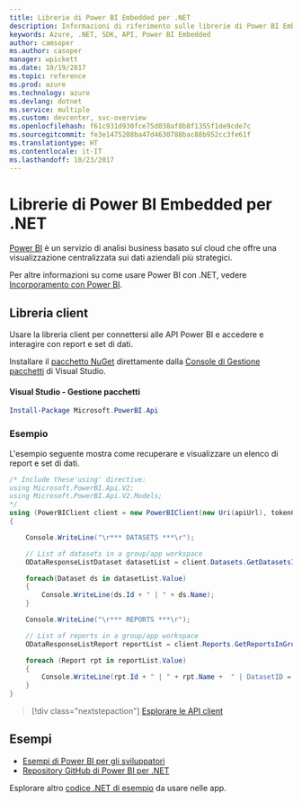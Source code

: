 ```yaml
---
title: Librerie di Power BI Embedded per .NET
description: Informazioni di riferimento sulle librerie di Power BI Embedded per .NET
keywords: Azure, .NET, SDK, API, Power BI Embedded
author: camsoper
ms.author: casoper
manager: wpickett
ms.date: 10/19/2017
ms.topic: reference
ms.prod: azure
ms.technology: azure
ms.devlang: dotnet
ms.service: multiple
ms.custom: devcenter, svc-overview
ms.openlocfilehash: f61c931d930fce75d038af8b8f1355f1de9cde7c
ms.sourcegitcommit: fe3e1475208ba47d4630788bac88b952cc3fe61f
ms.translationtype: HT
ms.contentlocale: it-IT
ms.lasthandoff: 10/23/2017
---
```

# <a name="power-bi-embedded-libraries-for-net"></a>Librerie di Power BI Embedded per .NET

[Power BI](https://powerbi.microsoft.com/) è un servizio di analisi business basato sul cloud che offre una visualizzazione centralizzata sui dati aziendali più strategici.

Per altre informazioni su come usare Power BI con .NET, vedere [Incorporamento con Power BI](https://powerbi.microsoft.com/en-us/documentation/powerbi-developer-embedding/).

## <a name="client-library"></a>Libreria client

Usare la libreria client per connettersi alle API Power BI e accedere e interagire con report e set di dati.

Installare il [pacchetto NuGet](https://www.nuget.org/packages/Microsoft.PowerBI.Api) direttamente dalla [Console di Gestione pacchetti][PackageManager] di Visual Studio.

#### <a name="visual-studio-package-manager"></a>Visual Studio - Gestione pacchetti

```powershell
Install-Package Microsoft.PowerBI.Api
```

### <a name="example"></a>Esempio

L'esempio seguente mostra come recuperare e visualizzare un elenco di report e set di dati.

```csharp
/* Include these'using' directive:
using Microsoft.PowerBI.Api.V2;
using Microsoft.PowerBI.Api.V2.Models;
*/
using (PowerBIClient client = new PowerBIClient(new Uri(apiUrl), tokenCredentials))
{

    Console.WriteLine("\r*** DATASETS ***\r");

    // List of datasets in a group/app workspace
    ODataResponseListDataset datasetList = client.Datasets.GetDatasetsInGroup(groupId);

    foreach(Dataset ds in datasetList.Value)
    {
        Console.WriteLine(ds.Id + " | " + ds.Name);
    }

    Console.WriteLine("\r*** REPORTS ***\r");

    // List of reports in a group/app workspace
    ODataResponseListReport reportList = client.Reports.GetReportsInGroup(groupId);

    foreach (Report rpt in reportList.Value)
    {
        Console.WriteLine(rpt.Id + " | " + rpt.Name +  " | DatasetID = " + rpt.DatasetId);
    }
}
```

> [!div class="nextstepaction"]
> [Esplorare le API client](https://powerbi.microsoft.com/documentation/powerbi-developer-rest-api-reference/)

## <a name="samples"></a>Esempi

* [Esempi di Power BI per gli sviluppatori](https://github.com/Microsoft/PowerBI-Developer-Samples)
* [Repository GitHub di Power BI per .NET](https://github.com/Microsoft/PowerBI-CSharp)

Esplorare altro [codice .NET di esempio](https://azure.microsoft.com/resources/samples/?platform=dotnet) da usare nelle app.

[PackageManager]: https://docs.microsoft.com/nuget/tools/package-manager-console
